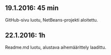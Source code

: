 ## 19.1.2016: 45 min

GitHub-sivu luotu, NetBeans-projekti aloitettu.

## 22.1.2016: 1h

Readme.md luotu, alustava aihemäärittely laadittu.

